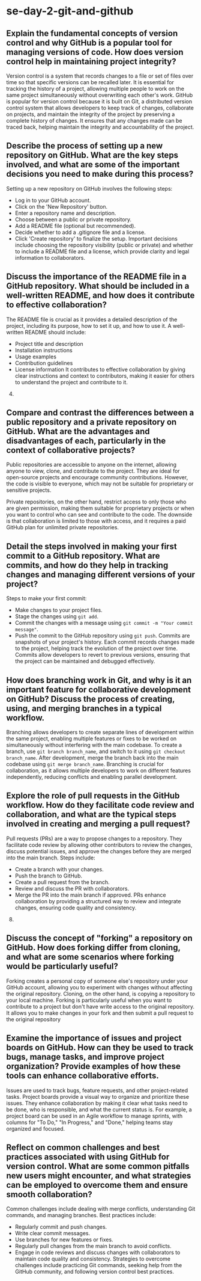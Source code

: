 # se-day-2-git-and-github
## Explain the fundamental concepts of version control and why GitHub is a popular tool for managing versions of code. How does version control help in maintaining project integrity?

Version control is a system that records changes to a file or set of files over time so that specific versions can be
recalled later. It is essential for tracking the history of a project, allowing multiple people to work on the same project
simultaneously without overwriting each other's work. GitHub is popular for version control because it is built on Git, a
distributed version control system that allows developers to keep track of changes, collaborate on projects, and maintain
the integrity of the project by preserving a complete history of changes. It ensures that any changes made can be traced
back, helping maintain the integrity and accountability of the project.

## Describe the process of setting up a new repository on GitHub. What are the key steps involved, and what are some of the important decisions you need to make during this process?

Setting up a new repository on GitHub involves the following steps:
- Log in to your GitHub account.
- Click on the 'New Repository' button.
- Enter a repository name and description.
- Choose between a public or private repository.
- Add a README file (optional but recommended).
- Decide whether to add a .gitignore file and a license.
- Click 'Create repository' to finalize the setup.
Important decisions include choosing the repository visibility (public or private) and whether to include a README file
and a license, which provide clarity and legal information to collaborators.

## Discuss the importance of the README file in a GitHub repository. What should be included in a well-written README, and how does it contribute to effective collaboration?

The README file is crucial as it provides a detailed description of the project, including its purpose, how to set it up, and
how to use it. A well-written README should include:
- Project title and description
- Installation instructions
- Usage examples
- Contribution guidelines
- License information
It contributes to effective collaboration by giving clear instructions and context to contributors, making it easier for others
to understand the project and contribute to it.

4.
## Compare and contrast the differences between a public repository and a private repository on GitHub. What are the advantages and disadvantages of each, particularly in the context of collaborative projects?

Public repositories are accessible to anyone on the internet, allowing anyone to view, clone, and contribute to the
project. They are ideal for open-source projects and encourage community contributions. However, the code is visible to
everyone, which may not be suitable for proprietary or sensitive projects.

Private repositories, on the other hand, restrict access to only those who are given permission, making them suitable for
proprietary projects or when you want to control who can see and contribute to the code. The downside is that
collaboration is limited to those with access, and it requires a paid GitHub plan for unlimited private repositories.

## Detail the steps involved in making your first commit to a GitHub repository. What are commits, and how do they help in tracking changes and managing different versions of your project?

Steps to make your first commit:
- Make changes to your project files.
- Stage the changes using `git add`.
- Commit the changes with a message using `git commit -m "Your commit message"`.
- Push the commit to the GitHub repository using `git push`.
Commits are snapshots of your project's history. Each commit records changes made to the project, helping track the
evolution of the project over time. Commits allow developers to revert to previous versions, ensuring that the project can
be maintained and debugged effectively.

## How does branching work in Git, and why is it an important feature for collaborative development on GitHub? Discuss the process of creating, using, and merging branches in a typical workflow.

Branching allows developers to create separate lines of development within the same project, enabling multiple features
or fixes to be worked on simultaneously without interfering with the main codebase. To create a branch, use `git branch
branch_name`, and switch to it using `git checkout branch_name`. After development, merge the branch back into the
main codebase using `git merge branch_name`.
Branching is crucial for collaboration, as it allows multiple developers to work on different features independently,
reducing conflicts and enabling parallel development.

## Explore the role of pull requests in the GitHub workflow. How do they facilitate code review and collaboration, and what are the typical steps involved in creating and merging a pull request?

Pull requests (PRs) are a way to propose changes to a repository. They facilitate code review by allowing other
contributors to review the changes, discuss potential issues, and approve the changes before they are merged into the
main branch. Steps include:
- Create a branch with your changes.
- Push the branch to GitHub.
- Create a pull request from the branch.
- Review and discuss the PR with collaborators.
- Merge the PR into the main branch if approved.
PRs enhance collaboration by providing a structured way to review and integrate changes, ensuring code quality and
consistency.

8.
## Discuss the concept of "forking" a repository on GitHub. How does forking differ from cloning, and what are some scenarios where forking would be particularly useful?

Forking creates a personal copy of someone else's repository under your GitHub account, allowing you to experiment
with changes without affecting the original repository. Cloning, on the other hand, is copying a repository to your local
machine. Forking is particularly useful when you want to contribute to a project but don't have write access to the original
repository. It allows you to make changes in your fork and then submit a pull request to the original repository

## Examine the importance of issues and project boards on GitHub. How can they be used to track bugs, manage tasks, and improve project organization? Provide examples of how these tools can enhance collaborative efforts.

Issues are used to track bugs, feature requests, and other project-related tasks. Project boards provide a visual way to
organize and prioritize these issues. They enhance collaboration by making it clear what tasks need to be done, who is
responsible, and what the current status is. For example, a project board can be used in an Agile workflow to manage
sprints, with columns for "To Do," "In Progress," and "Done," helping teams stay organized and focused.


## Reflect on common challenges and best practices associated with using GitHub for version control. What are some common pitfalls new users might encounter, and what strategies can be employed to overcome them and ensure smooth collaboration?

Common challenges include dealing with merge conflicts, understanding Git commands, and managing branches. Best
practices include:
- Regularly commit and push changes.
- Write clear commit messages.
- Use branches for new features or fixes.
- Regularly pull changes from the main branch to avoid conflicts.
- Engage in code reviews and discuss changes with collaborators to maintain code quality and consistency.
Strategies to overcome challenges include practicing Git commands, seeking help from the GitHub community, and
following version control best practices.
